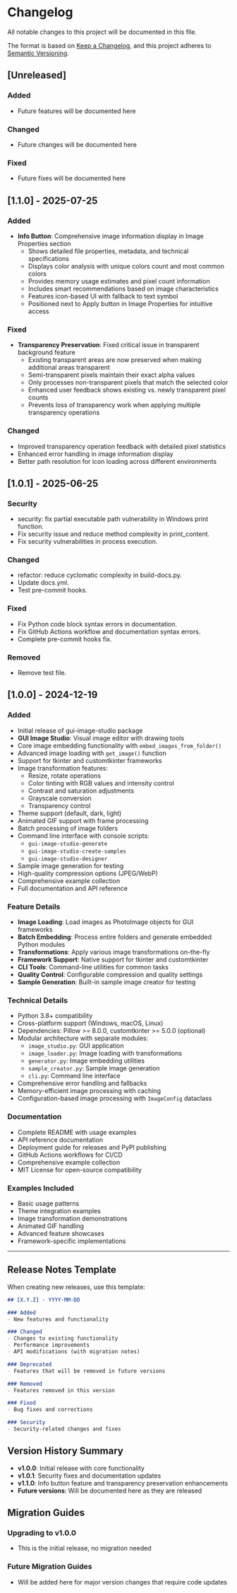 # Changelog

All notable changes to this project will be documented in this file.

The format is based on [Keep a Changelog](https://keepachangelog.com/en/1.0.0/),
and this project adheres to [Semantic Versioning](https://semver.org/spec/v2.0.0.html).

## [Unreleased]

### Added

- Future features will be documented here

### Changed

- Future changes will be documented here

### Fixed

- Future fixes will be documented here

## [1.1.0] - 2025-07-25

### Added

- **Info Button**: Comprehensive image information display in Image Properties section
  - Shows detailed file properties, metadata, and technical specifications
  - Displays color analysis with unique colors count and most common colors
  - Provides memory usage estimates and pixel count information
  - Includes smart recommendations based on image characteristics
  - Features icon-based UI with fallback to text symbol
  - Positioned next to Apply button in Image Properties for intuitive access

### Fixed

- **Transparency Preservation**: Fixed critical issue in transparent background feature
  - Existing transparent areas are now preserved when making additional areas transparent
  - Semi-transparent pixels maintain their exact alpha values
  - Only processes non-transparent pixels that match the selected color
  - Enhanced user feedback shows existing vs. newly transparent pixel counts
  - Prevents loss of transparency work when applying multiple transparency operations

### Changed

- Improved transparency operation feedback with detailed pixel statistics
- Enhanced error handling in image information display
- Better path resolution for icon loading across different environments

## [1.0.1] - 2025-06-25

### Security

- security: fix partial executable path vulnerability in Windows print function.
- Fix security issue and reduce method complexity in print_content.
- Fix security vulnerabilities in process execution.

### Changed

- refactor: reduce cyclomatic complexity in build-docs.py.
- Update docs.yml.
- Test pre-commit hooks.

### Fixed

- Fix Python code block syntax errors in documentation.
- Fix GitHub Actions workflow and documentation syntax errors.
- Complete pre-commit hooks fix.

### Removed

- Remove test file.

## [1.0.0] - 2024-12-19

### Added

- Initial release of gui-image-studio package
- **GUI Image Studio**: Visual image editor with drawing tools
- Core image embedding functionality with `embed_images_from_folder()`
- Advanced image loading with `get_image()` function
- Support for tkinter and customtkinter frameworks
- Image transformation features:
  - Resize, rotate operations
  - Color tinting with RGB values and intensity control
  - Contrast and saturation adjustments
  - Grayscale conversion
  - Transparency control
- Theme support (default, dark, light)
- Animated GIF support with frame processing
- Batch processing of image folders
- Command line interface with console scripts:
  - `gui-image-studio-generate`
  - `gui-image-studio-create-samples`
  - `gui-image-studio-designer`
- Sample image generation for testing
- High-quality compression options (JPEG/WebP)
- Comprehensive example collection
- Full documentation and API reference

### Feature Details

- **Image Loading**: Load images as PhotoImage objects for GUI frameworks
- **Batch Embedding**: Process entire folders and generate embedded Python
  modules
- **Transformations**: Apply various image transformations on-the-fly
- **Framework Support**: Native support for tkinter and customtkinter
- **CLI Tools**: Command-line utilities for common tasks
- **Quality Control**: Configurable compression and quality settings
- **Sample Generation**: Built-in sample image creator for testing

### Technical Details

- Python 3.8+ compatibility
- Cross-platform support (Windows, macOS, Linux)
- Dependencies: Pillow >= 8.0.0, customtkinter >= 5.0.0 (optional)
- Modular architecture with separate modules:
  - `image_studio.py`: GUI application
  - `image_loader.py`: Image loading with transformations
  - `generator.py`: Image embedding utilities
  - `sample_creator.py`: Sample image generation
  - `cli.py`: Command line interface
- Comprehensive error handling and fallbacks
- Memory-efficient image processing with caching
- Configuration-based image processing with `ImageConfig` dataclass

### Documentation

- Complete README with usage examples
- API reference documentation
- Deployment guide for releases and PyPI publishing
- GitHub Actions workflows for CI/CD
- Comprehensive example collection
- MIT License for open-source compatibility

### Examples Included

- Basic usage patterns
- Theme integration examples
- Image transformation demonstrations
- Animated GIF handling
- Advanced feature showcases
- Framework-specific implementations

---

## Release Notes Template

When creating new releases, use this template:

```markdown
## [X.Y.Z] - YYYY-MM-DD

### Added
- New features and functionality

### Changed
- Changes to existing functionality
- Performance improvements
- API modifications (with migration notes)

### Deprecated
- Features that will be removed in future versions

### Removed
- Features removed in this version

### Fixed
- Bug fixes and corrections

### Security
- Security-related changes and fixes
```

## Version History Summary

- **v1.0.0**: Initial release with core functionality
- **v1.0.1**: Security fixes and documentation updates
- **v1.1.0**: Info button feature and transparency preservation enhancements
- **Future versions**: Will be documented here as they are released

## Migration Guides

### Upgrading to v1.0.0

- This is the initial release, no migration needed

### Future Migration Guides

- Will be added here for major version changes that require code updates
